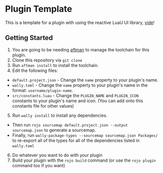 # Plugin Template
This is a template for a plugin with using the reactive LuaU UI library, [vide](https://github.com/centau/vide)!

## Getting Started
1. You are going to be needing [aftman](https://github.com/LPGhatguy/aftman) to manage the toolchain for this plugin.
2. Clone this repository via `git clone`
3. Run `aftman install` to install the toolchain.
4. Edit the following files:
  - `default.project.json` - Change the `name` property to your plugin's name.
  - `wally.toml` - Change the `name` property to your plugin's name in the format: `username/plugin-name`.
  - `src/constants.luau` - Change the `PLUGIN_NAME` and `PLUGIN_ICON` constants to your plugin's name and icon. (You can add onto this constants file for other values)
5. Run `wally install` to install any dependencies.
  - Then run `rojo sourcemap default.project.json --output sourcemap.json` to generate a sourcemap.
  - Finally, run `wally-package-types --sourcemap sourcemap.json Packages/` to re-export all of the types for all of the dependencies listed in `wally.toml`
6. Do whatever you want to do with your plugin
7. Build your plugin with the `rojo build` command (or use the `rojo plugin` command too if you want)